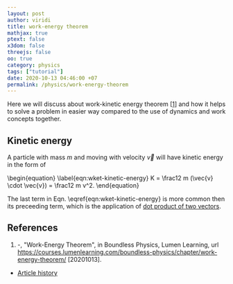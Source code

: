 ```yaml
---
layout: post
author: viridi
title: work-energy theorem
mathjax: true
ptext: false
x3dom: false
threejs: false
oo: true
category: physics
tags: ["tutorial"]
date: 2020-10-13 04:46:00 +07
permalink: /physics/work-energy-theorem
---
```

Here we will discuss about work-kinetic energy theorem [[1](#ref1)] and how it helps to solve a problem in easier way compared to the use of dynamics and work concepts together.


## Kinetic energy
A particle with mass $m$ and moving with velocity $\vec{v}$ will have kinetic energy in the form of

\begin{equation}
\label{eqn:wket-kinetic-energy}
K = \frac12 m (\vec{v} \cdot \vec{v}) = \frac12 m v^2.
\end{equation}

The last term in Eqn. \eqref{eqn:wket-kinetic-energy} is more common then its preceeding term, which is the application of [dot product of two vectors](vector#dot-product).




## References
1. <a name="ref1"></a>-, "Work-Energy Theorem", in Boundless Physics, Lumen Learning, url <https://courses.lumenlearning.com/boundless-physics/chapter/work-energy-theorem/> [20201013].
 
+ [Article history](https://github.com/butiran/butiran.github.io/commits/master/_posts/phys/tutorial/2020-10-13-work-energy-theorem.md)
